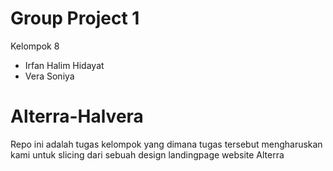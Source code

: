 # Group Project 1
Kelompok 8
- Irfan Halim Hidayat
- Vera Soniya
# Alterra-Halvera
Repo ini adalah tugas kelompok yang dimana tugas tersebut mengharuskan kami untuk slicing dari sebuah design landingpage website Alterra
